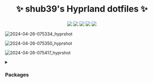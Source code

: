 <div align="center">
    <h1>✨ shub39's Hyprland dotfiles ✨</h1>
    <h3></h3>
</div>

<div align="center"> 

![](https://img.shields.io/github/last-commit/shub39/dotfiles?&style=for-the-badge&color=FFB1C8&logoColor=D9E0EE&labelColor=292324)
![](https://img.shields.io/github/stars/shub39/dotfiles?style=for-the-badge&logo=andela&color=FFB686&logoColor=D9E0EE&labelColor=292324)
![](https://img.shields.io/github/repo-size/shub39/dotfiles?color=CAC992&label=SIZE&logo=googledrive&style=for-the-badge&logoColor=D9E0EE&labelColor=292324)
![](https://img.shields.io/badge/issues-Skill-green?style=for-the-badge&color=CCE8E9&logoColor=D9E0EE&labelColor=292324) 
[![](https://img.shields.io/badge/watch-Youtube-red?style=for-the-badge&logo=youtube&color=CCE8E9&logoColor=D9E0EE&labelColor=292324)](https://youtu.be/kniqmQc3hYA) 

</a>
</div>

![2024-04-26-075334_hyprshot](https://github.com/shub39/dotfiles/assets/143277026/cd38c8d0-bc9c-4ff2-baa8-e5940088cf6a)

![2024-04-26-075350_hyprshot](https://github.com/shub39/dotfiles/assets/143277026/0eec9744-ce3c-48e0-8ed5-1111b8c97b50)

![2024-04-26-075417_hyprshot](https://github.com/shub39/dotfiles/assets/143277026/6abd9ad6-074d-40d0-9776-0d04d502f171)



<details>
<summary><h3>Packages</h3></summary>

<h4>Required</h4>

- hyprland-git
- hyprlock
- hyprpaper
- kitty
- rofi
- swaync
- wlogout
- waybar-git
- hyprshot

<h4>Others</h4>

- browser(floorp)
- nautilus
- discord
- zapzap
- materialgram
- g4music
- rofi-emoji-git
- vlc
- scrcpy
- neofetch
- zsh
- alacritty
- google-chrome
- mpv
- polkit-kde-authentication-agent
- xdg-desktop-portal
- xdg-desktop-portal-hyprland

</details>
